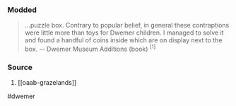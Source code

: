 ### Modded
> ...puzzle box. Contrary to popular belief, in general these contraptions were little more than toys for Dwemer children. I managed to solve it and found a handful of coins inside which are on display next to the box.
> -- Dwemer Museum Additions (book) <sup>[1]</sup>
### Source
1. [[oaab-grazelands]]

#dwemer